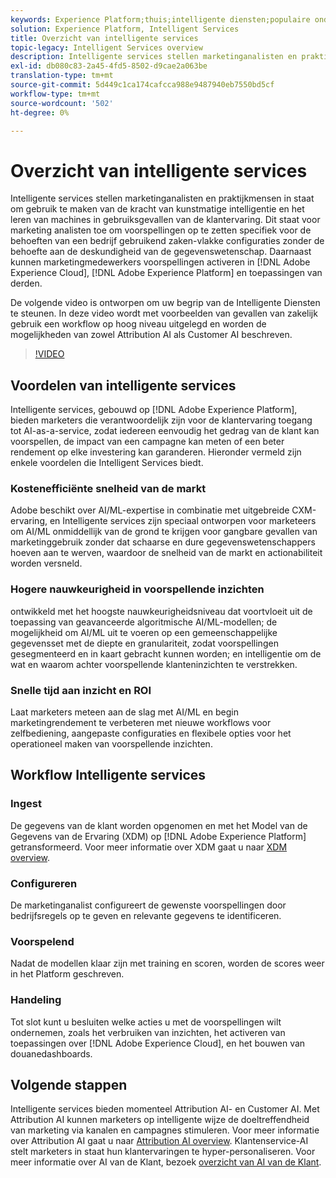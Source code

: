 ```yaml
---
keywords: Experience Platform;thuis;intelligente diensten;populaire onderwerpen;intelligente dienst;Intelligente dienst
solution: Experience Platform, Intelligent Services
title: Overzicht van intelligente services
topic-legacy: Intelligent Services overview
description: Intelligente services stellen marketinganalisten en praktijkmensen in staat om gebruik te maken van de kracht van kunstmatige intelligentie en het leren van machines in gebruiksgevallen van de klantervaring. Dit staat voor marketing analisten toe om voorspellingen op te zetten specifiek voor de behoeften van een bedrijf gebruikend zaken-vlakke configuraties zonder de behoefte aan de deskundigheid van de gegevenswetenschap. Daarnaast kunnen marketingspecialisten voorspellingen activeren in Adobe Experience Cloud, Adobe Experience Platform en toepassingen van derden.
exl-id: db080c83-2a45-4fd5-8502-d9cae2a063be
translation-type: tm+mt
source-git-commit: 5d449c1ca174cafcca988e9487940eb7550bd5cf
workflow-type: tm+mt
source-wordcount: '502'
ht-degree: 0%

---
```


# Overzicht van intelligente services

Intelligente services stellen marketinganalisten en praktijkmensen in staat om gebruik te maken van de kracht van kunstmatige intelligentie en het leren van machines in gebruiksgevallen van de klantervaring. Dit staat voor marketing analisten toe om voorspellingen op te zetten specifiek voor de behoeften van een bedrijf gebruikend zaken-vlakke configuraties zonder de behoefte aan de deskundigheid van de gegevenswetenschap. Daarnaast kunnen marketingmedewerkers voorspellingen activeren in [!DNL Adobe Experience Cloud], [!DNL Adobe Experience Platform] en toepassingen van derden.

De volgende video is ontworpen om uw begrip van de Intelligente Diensten te steunen. In deze video wordt met voorbeelden van gevallen van zakelijk gebruik een workflow op hoog niveau uitgelegd en worden de mogelijkheden van zowel Attribution AI als Customer AI beschreven.

>[!VIDEO](https://video.tv.adobe.com/v/32654?learn=on&quality=12)

## Voordelen van intelligente services

Intelligente services, gebouwd op [!DNL Adobe Experience Platform], bieden marketers die verantwoordelijk zijn voor de klantervaring toegang tot AI-as-a-service, zodat iedereen eenvoudig het gedrag van de klant kan voorspellen, de impact van een campagne kan meten of een beter rendement op elke investering kan garanderen. Hieronder vermeld zijn enkele voordelen die Intelligent Services biedt.

### Kostenefficiënte snelheid van de markt

Adobe beschikt over AI/ML-expertise in combinatie met uitgebreide CXM-ervaring, en Intelligente services zijn speciaal ontworpen voor marketeers om AI/ML onmiddellijk van de grond te krijgen voor gangbare gevallen van marketinggebruik zonder dat schaarse en dure gegevenswetenschappers hoeven aan te werven, waardoor de snelheid van de markt en actionabiliteit worden versneld.

### Hogere nauwkeurigheid in voorspellende inzichten

ontwikkeld met het hoogste nauwkeurigheidsniveau dat voortvloeit uit de toepassing van geavanceerde algoritmische AI/ML-modellen; de mogelijkheid om AI/ML uit te voeren op een gemeenschappelijke gegevensset met de diepte en granulariteit, zodat voorspellingen gesegmenteerd en in kaart gebracht kunnen worden; en intelligentie om de wat en waarom achter voorspellende klanteninzichten te verstrekken.

### Snelle tijd aan inzicht en ROI

Laat marketers meteen aan de slag met AI/ML en begin marketingrendement te verbeteren met nieuwe workflows voor zelfbediening, aangepaste configuraties en flexibele opties voor het operationeel maken van voorspellende inzichten.

## Workflow Intelligente services

### Ingest

De gegevens van de klant worden opgenomen en met het Model van de Gegevens van de Ervaring (XDM) op [!DNL Adobe Experience Platform] getransformeerd. Voor meer informatie over XDM gaat u naar [XDM overview](../xdm/home.md).

### Configureren

De marketinganalist configureert de gewenste voorspellingen door bedrijfsregels op te geven en relevante gegevens te identificeren.

### Voorspelend

Nadat de modellen klaar zijn met training en scoren, worden de scores weer in het Platform geschreven.

### Handeling

Tot slot kunt u besluiten welke acties u met de voorspellingen wilt ondernemen, zoals het verbruiken van inzichten, het activeren van toepassingen over [!DNL Adobe Experience Cloud], en het bouwen van douanedashboards.

## Volgende stappen

Intelligente services bieden momenteel Attribution AI- en Customer AI. Met Attribution AI kunnen marketers op intelligente wijze de doeltreffendheid van marketing via kanalen en campagnes stimuleren. Voor meer informatie over Attribution AI gaat u naar [Attribution AI overview](./attribution-ai/overview.md). Klantenservice-AI stelt marketers in staat hun klantervaringen te hyper-personaliseren. Voor meer informatie over AI van de Klant, bezoek [overzicht van AI van de Klant](./customer-ai/overview.md).
